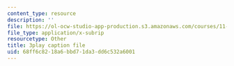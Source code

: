 ```yaml
---
content_type: resource
description: ''
file: https://ol-ocw-studio-app-production.s3.amazonaws.com/courses/11-384-malaysia-sustainable-cities-practicum-spring-2018/68ff6c8218a6bbd71da3dd6c532a6001_PfxuFD4ML9s.srt
file_type: application/x-subrip
resourcetype: Other
title: 3play caption file
uid: 68ff6c82-18a6-bbd7-1da3-dd6c532a6001
---
```

